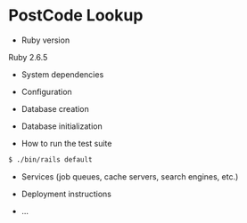 # PostCode Lookup

* Ruby version

Ruby 2.6.5

* System dependencies

* Configuration

* Database creation

* Database initialization

* How to run the test suite

```sh
$ ./bin/rails default
```

* Services (job queues, cache servers, search engines, etc.)

* Deployment instructions

* ...
